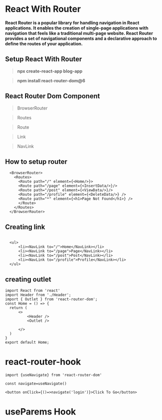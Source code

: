 # React With Router


**React Router is a popular library for handling navigation in React applications. It enables the creation of single-page applications with navigation that feels like a traditional multi-page website. React Router provides a set of navigational components and a declarative approach to define the routes of your application.**

## Setup React With Router

> **npx create-react-app blog-app**

> **npm install react-router-dom@6**

## React Router Dom Component

> BrowserRouter

> Routes

> Route

> Link

> NavLink   
  

## How to setup router 

```
  <BrowserRouter>
    <Routes>
      <Route path="/" element={<Home/>}>
      <Route path="/page" element={<InsertData/>}/>
      <Route path="/post" element={<ViewData/>}/>
      <Route path="/profile" element={<DeleteData/>} />
      <Route path="*" element={<h1>Page Not Found</h1>} />
      </Route>
    </Routes>
  </BrowserRouter>
```

## Creating link

```

  <ul>
      <li><NavLink to="/">Home</NavLink></li>
      <li><NavLink to="/page">Page</NavLink></li>
      <li><NavLink to="/post">Post</NavLink></li>
      <li><NavLink to="/profile">Profile</NavLink></li>
  </ul>
```

## creating outlet 

```
import React from 'react'
import Header from './Header';
import { Outlet } from 'react-router-dom';
const Home = () => {
  return (
      <>
          <Header />
          <Outlet />
          
      </>
  )
}
export default Home;
```

# react-router-hook

```
import {useNavigate} from 'react-router-dom'

const navigate=useNavigate()

<button onClick={()=>navigate('login')}>Click To Go</button>

```

# useParems Hook


